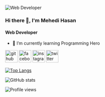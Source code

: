 ![Web Developer](https://scontent.fdac96-1.fna.fbcdn.net/v/t39.30808-6/280595567_783258803059926_1738344356011381866_n.jpg?_nc_cat=105&ccb=1-7&_nc_sid=8bfeb9&_nc_eui2=AeHpy6ShFt-NSDQDJvMJM12mY1ViJ4Qs7DRjVWInhCzsNIzdWeollISTAQzLwrbd3hXO5iXqSUXOGiMRKW1Xyl2O&_nc_ohc=KCqMgaIN02sAX9DhpYG&_nc_zt=23&_nc_ht=scontent.fdac96-1.fna&oh=00_AfD2GXPGLfI-r_AC4iEYJttxGXhh-FcMHEHHqG1lW3CwTw&oe=63D18519)

### Hi there 👋, I'm Mehedi Hasan
#### Web Developer


- 🌱 I’m currently learning Programming Hero 


[<img src='https://cdn.jsdelivr.net/npm/simple-icons@3.0.1/icons/github.svg' alt='github' height='40'>](https://github.com/mehedihasan-ofc)  [<img src='https://cdn.jsdelivr.net/npm/simple-icons@3.0.1/icons/facebook.svg' alt='facebook' height='40'>](https://www.facebook.com/mh04ofc)  [<img src='https://cdn.jsdelivr.net/npm/simple-icons@3.0.1/icons/instagram.svg' alt='instagram' height='40'>](https://www.instagram.com/mehedihasan.ofc/)  [<img src='https://cdn.jsdelivr.net/npm/simple-icons@3.0.1/icons/twitter.svg' alt='twitter' height='40'>](https://twitter.com/mehedihasan_ofc) 

[![Top Langs](https://github-readme-stats.vercel.app/api/top-langs/?username=mehedihasan-ofc)](https://github.com/anuraghazra/github-readme-stats)

![GitHub stats](https://github-readme-stats.vercel.app/api?username=mehedihasan-ofc&show_icons=true)  

![Profile views](https://gpvc.arturio.dev/mehedihasan-ofc)  
